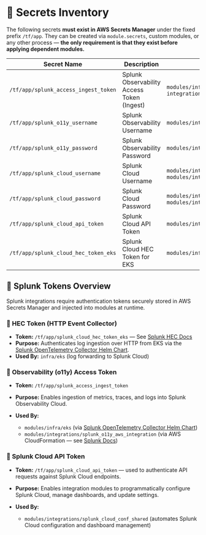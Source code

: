# 🔐 Secrets Inventory

The following secrets **must exist in AWS Secrets Manager** under the fixed prefix `/tf/app`.
They can be created via `module.secrets`, custom modules, or any other process — **the only requirement is that they exist before applying dependent modules.**

| Secret Name                          | Description                                | Required By Modules                                                                       |
| ------------------------------------ | ------------------------------------------ | ----------------------------------------------------------------------------------------- |
| `/tf/app/splunk_access_ingest_token` | Splunk Observability Access Token (Ingest) | `modules/infra/eks`, `integrations/splunk_o11y_aws_integration`                                   |
| `/tf/app/splunk_o11y_username`       | Splunk Observability Username              | `modules/integrations/splunk_o11y_aws_integration_common`                                         |
| `/tf/app/splunk_o11y_password`       | Splunk Observability Password              | `modules/integrations/splunk_o11y_aws_integration_common`                                         |
| `/tf/app/splunk_cloud_username`      | Splunk Cloud Username                      | `modules/integrations/splunk_cloud_data_manager`, `modules/integrations/splunk_cloud_data_manager_common` |
| `/tf/app/splunk_cloud_password`      | Splunk Cloud Password                      | `modules/integrations/splunk_cloud_data_manager`, `modules/integrations/splunk_cloud_data_manager_common` |
| `/tf/app/splunk_cloud_api_token`     | Splunk Cloud API Token                     | `modules/integrations/splunk_cloud_conf_shared`                                                   |
| `/tf/app/splunk_cloud_hec_token_eks` | Splunk Cloud HEC Token for EKS             | `modules/infra/eks`                                                                               |


## 🔑 Splunk Tokens Overview

Splunk integrations require authentication tokens securely stored in AWS Secrets Manager and injected into modules at runtime.

### 🔸 HEC Token (HTTP Event Collector)

* **Token:** `/tf/app/splunk_cloud_hec_token_eks` — See [Splunk HEC Docs](https://docs.splunk.com/Documentation/SplunkCloud/latest/Data/UsetheHTTPEventCollector)
* **Purpose:** Authenticates log ingestion over HTTP from EKS via the [Splunk OpenTelemetry Collector Helm Chart](https://signalfx.github.io/splunk-otel-collector-chart).
* **Used By:** `infra/eks` (log forwarding to Splunk Cloud)

### 🔸 Observability (o11y) Access Token

* **Token:** `/tf/app/splunk_access_ingest_token`
* **Purpose:** Enables ingestion of metrics, traces, and logs into Splunk Observability Cloud.
* **Used By:**

  * `modules/infra/eks` (via [Splunk OpenTelemetry Collector Helm Chart](https://signalfx.github.io/splunk-otel-collector-chart))
  * `modules/integrations/splunk_o11y_aws_integration` (via AWS CloudFormation — see [Splunk Docs](https://docs.splunk.com/observability/en/gdi/get-data-in/connect/aws/aws-cloudformation.html#aws-cloudformation))

### 🔸 Splunk Cloud API Token

* **Token:** `/tf/app/splunk_cloud_api_token` — used to authenticate API requests against Splunk Cloud endpoints.
* **Purpose:** Enables integration modules to programmatically configure Splunk Cloud, manage dashboards, and update settings.
* **Used By:**

  * `modules/integrations/splunk_cloud_conf_shared` (automates Splunk Cloud configuration and dashboard management)

